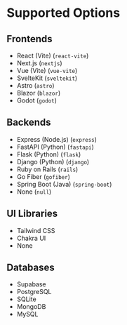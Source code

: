 # Supported Options

## Frontends
- React (Vite) (`react-vite`)
- Next.js (`nextjs`)
- Vue (Vite) (`vue-vite`)
- SvelteKit (`sveltekit`)
- Astro (`astro`)
- Blazor (`blazor`)
- Godot (`godot`)

## Backends
- Express (Node.js) (`express`)
- FastAPI (Python) (`fastapi`)
- Flask (Python) (`flask`)
- Django (Python) (`django`)
- Ruby on Rails (`rails`)
- Go Fiber (`gofiber`)
- Spring Boot (Java) (`spring-boot`)
- None (`null`)

## UI Libraries
- Tailwind CSS
- Chakra UI
- None

## Databases
- Supabase
- PostgreSQL
- SQLite
- MongoDB
- MySQL
